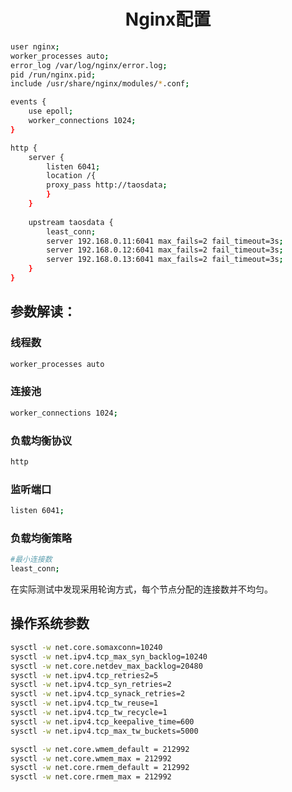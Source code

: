# <center>Nginx配置</center>

```bash
user nginx;
worker_processes auto;
error_log /var/log/nginx/error.log;
pid /run/nginx.pid;
include /usr/share/nginx/modules/*.conf;

events {
    use epoll;
    worker_connections 1024;
}

http {
    server {
        listen 6041;
        location /{
        proxy_pass http://taosdata;
        }
    }
 
    upstream taosdata {
        least_conn;
        server 192.168.0.11:6041 max_fails=2 fail_timeout=3s;
        server 192.168.0.12:6041 max_fails=2 fail_timeout=3s;
        server 192.168.0.13:6041 max_fails=2 fail_timeout=3s;
    }
}
```
## 参数解读：
### 线程数
```bash
worker_processes auto
```

### 连接池
```bash
worker_connections 1024;
```

### 负载均衡协议
```bash
http
```

### 监听端口
```bash
listen 6041;
```

### 负载均衡策略
```bash
#最小连接数
least_conn;
```
在实际测试中发现采用轮询方式，每个节点分配的连接数并不均匀。

## 操作系统参数
```bash
sysctl -w net.core.somaxconn=10240
sysctl -w net.ipv4.tcp_max_syn_backlog=10240
sysctl -w net.core.netdev_max_backlog=20480
sysctl -w net.ipv4.tcp_retries2=5
sysctl -w net.ipv4.tcp_syn_retries=2
sysctl -w net.ipv4.tcp_synack_retries=2
sysctl -w net.ipv4.tcp_tw_reuse=1
sysctl -w net.ipv4.tcp_tw_recycle=1
sysctl -w net.ipv4.tcp_keepalive_time=600
sysctl -w net.ipv4.tcp_max_tw_buckets=5000

sysctl -w net.core.wmem_default = 212992
sysctl -w net.core.wmem_max = 212992
sysctl -w net.core.rmem_default = 212992
sysctl -w net.core.rmem_max = 212992
```